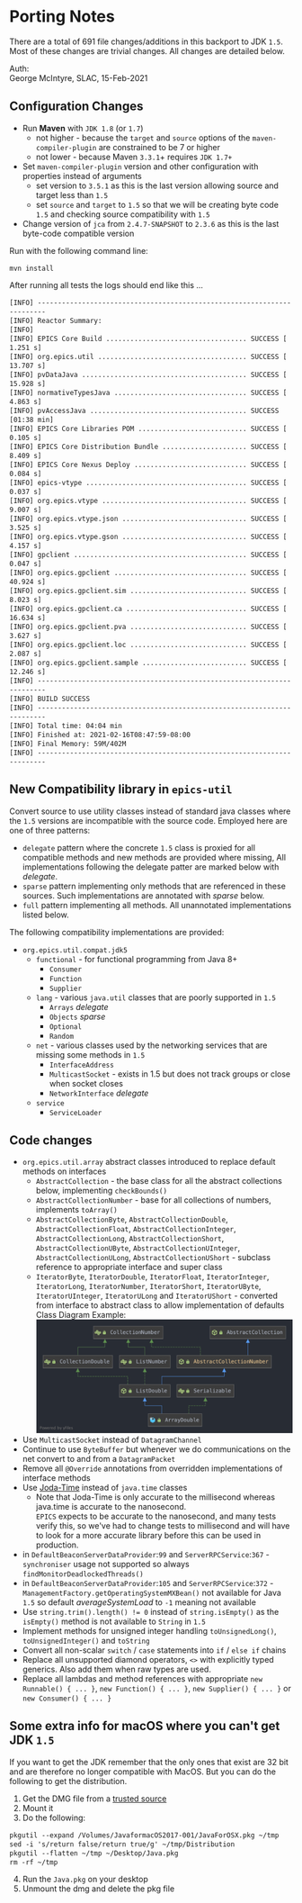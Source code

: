 # Porting Notes
There are a total of 691 file changes/additions in this backport to JDK `1.5`.  Most of these changes are trivial changes.
All changes are detailed below.

Auth:  
George McIntyre, SLAC, 15-Feb-2021

## Configuration Changes
+ Run **Maven** with `JDK 1.8` (or `1.7`)
  + not higher - because the `target` and `source` options of the `maven-compiler-plugin` are constrained to be 7 or higher
  + not lower - because Maven `3.3.1`+ requires `JDK 1.7+`
+ Set `maven-compiler-plugin` version and other configuration with properties instead of arguments
  + set version to `3.5.1` as this is the last version allowing source and target less than `1.5`
  + set `source` and `target` to `1.5` so that we will be creating byte code `1.5` and checking source compatibility with `1.5`
+ Change version of `jca` from `2.4.7-SNAPSHOT` to `2.3.6` as this is the last byte-code compatible version

Run with the following command line:
```shell
mvn install
```

After running all tests the logs should end like this ...

```shell
[INFO] ------------------------------------------------------------------------
[INFO] Reactor Summary:
[INFO]
[INFO] EPICS Core Build ................................... SUCCESS [  1.251 s]
[INFO] org.epics.util ..................................... SUCCESS [ 13.707 s]
[INFO] pvDataJava ......................................... SUCCESS [ 15.928 s]
[INFO] normativeTypesJava ................................. SUCCESS [  4.863 s]
[INFO] pvAccessJava ....................................... SUCCESS [01:38 min]
[INFO] EPICS Core Libraries POM ........................... SUCCESS [  0.105 s]
[INFO] EPICS Core Distribution Bundle ..................... SUCCESS [  8.409 s]
[INFO] EPICS Core Nexus Deploy ............................ SUCCESS [  0.084 s]
[INFO] epics-vtype ........................................ SUCCESS [  0.037 s]
[INFO] org.epics.vtype .................................... SUCCESS [  9.007 s]
[INFO] org.epics.vtype.json ............................... SUCCESS [  3.525 s]
[INFO] org.epics.vtype.gson ............................... SUCCESS [  4.157 s]
[INFO] gpclient ........................................... SUCCESS [  0.047 s]
[INFO] org.epics.gpclient ................................. SUCCESS [ 40.924 s]
[INFO] org.epics.gpclient.sim ............................. SUCCESS [  8.023 s]
[INFO] org.epics.gpclient.ca .............................. SUCCESS [ 16.634 s]
[INFO] org.epics.gpclient.pva ............................. SUCCESS [  3.627 s]
[INFO] org.epics.gpclient.loc ............................. SUCCESS [  2.087 s]
[INFO] org.epics.gpclient.sample .......................... SUCCESS [ 12.246 s]
[INFO] ------------------------------------------------------------------------
[INFO] BUILD SUCCESS
[INFO] ------------------------------------------------------------------------
[INFO] Total time: 04:04 min
[INFO] Finished at: 2021-02-16T08:47:59-08:00
[INFO] Final Memory: 59M/402M
[INFO] ------------------------------------------------------------------------
```

## New Compatibility library in `epics-util`
Convert source to use utility classes instead of standard java classes where the `1.5` versions are incompatible with the source code.
Employed here are one of three patterns:
+ `delegate` pattern where the concrete `1.5` class is proxied for all compatible methods and new methods
are provided where missing, All implementations following the delegate patter are marked below with _delegate_.
+ `sparse` pattern implementing only methods that are referenced in these sources.  Such implementations are annotated with _sparse_ below.
+ `full` pattern implementing all methods.  All unannotated implementations listed below.

The following compatibility implementations are provided:
+ `org.epics.util.compat.jdk5`
  + `functional` - for functional programming from Java 8+
    + `Consumer`
    + `Function`
    + `Supplier`
  + `lang` - various `java.util` classes that are poorly supported in `1.5`
    + `Arrays` _delegate_
    + `Objects` _sparse_
    + `Optional`
    + `Random`
  + `net` - various classes used by the networking services that are missing some methods in `1.5`
    + `InterfaceAddress`
    + `MulticastSocket` - exists in 1.5 but does not track groups or close when socket closes
    + `NetworkInterface` _delegate_
  + `service`
    + `ServiceLoader`

## Code changes
+ `org.epics.util.array` abstract classes introduced to replace default methods on interfaces
  + `AbstractCollection` - the base class for all the abstract collections below, implementing `checkBounds()`
  + `AbstractCollectionNumber` - base for all collections of numbers, implements `toArray()`
  + `AbstractCollectionByte`, `AbstractCollectionDouble`, `AbstractCollectionFloat`, `AbstractCollectionInteger`, `AbstractCollectionLong`, `AbstractCollectionShort`, `AbstractCollectionUByte`, `AbstractCollectionUInteger`, `AbstractCollectionULong`, `AbstractCollectionUShort` - subclass reference to appropriate interface and super class
  + `IteratorByte`, `IteratorDouble`, `IteratorFloat`, `IteratorInteger`, `IteratorLong`, `IteratorNumber`, `IteratorShort`, `IteratorUByte`, `IteratorUInteger`, `IteratorULong` and `IteratorUShort` - converted from interface to abstract class to allow implementation of defaults  
  Class Diagram Example:
    ![ArrayDouble](ArrayDouble.png)
+ Use `MulticastSocket` instead of `DatagramChannel`
+ Continue to use `ByteBuffer` but whenever we do communications on the net convert to and from a `DatagramPacket`
+ Remove all `@Override` annotations from overridden implementations of interface methods
+ Use [Joda-Time](https://www.joda.org/joda-time/) instead of `java.time` classes
  + Note that Joda-Time is only accurate to the millisecond whereas java.time is accurate to the nanosecond.  
    `EPICS` expects to be accurate to the nanosecond, and many tests verify this, so we've had to change tests
    to millisecond and will have to look for a more accurate library before this can be used in production.
+ in `DefaultBeaconServerDataProvider`:`99` and `ServerRPCService`:`367` - `synchroniser` usage not supported so always `findMonitorDeadlockedThreads()`
+ in `DefaultBeaconServerDataProvider`:`105` and `ServerRPCService`:`372` -  `ManagementFactory.getOperatingSystemMXBean()` not available for Java `1.5` so default _averageSystemLoad_ to `-1` meaning
  not available
+ Use `string.trim().length() != 0` instead of `string.isEmpty()` as the `isEmpty()` method is not available to `String` in `1.5`
+ Implement methods for unsigned integer handling `toUnsignedLong()`, `toUnsignedInteger()` and `toString`
+ Convert all non-scalar `switch` / `case` statements into `if` / `else if` chains
+ Replace all unsupported diamond operators, `<>` with explicitly typed generics.  Also add them when raw types are used.
+ Replace all lambdas and method references with appropriate `new Runnable() { ... }`, `new Function() { ... }`, `new Supplier() { ... }` or `new Consumer() { ... }`

## Some extra info for macOS where you can't get JDK `1.5`
If you want to get the JDK remember that the only ones that exist are 32 bit and are therefore no longer
compatible with MacOS.  But you can do the following to get the distribution.
1. Get the DMG file from a [trusted source](http://support.apple.com/downloads/DL1359/en_US/JavaForMacOSX10.5Update10.dmg
)
2. Mount it
3. Do the following:
```shell
pkgutil --expand /Volumes/JavaformacOS2017-001/JavaForOSX.pkg ~/tmp
sed -i 's/return false/return true/g' ~/tmp/Distribution
pkgutil --flatten ~/tmp ~/Desktop/Java.pkg
rm -rf ~/tmp
```

4. Run the `Java.pkg` on your desktop
5. Unmount the dmg and delete the pkg file
```
